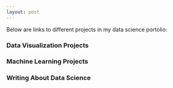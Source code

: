 ```yaml
---
layout: post
---
```

Below are links to different projects in my data science portolio:

### Data Visualization Projects

### Machine Learning Projects

### Writing About Data Science
